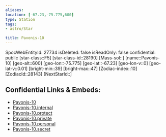```yaml
---
aliases: 
location: [-67.23,-75.775,600]
type: Station
tags:
- astro/Star

title: Pavonis-10
---
```

SpocWebEntityId: 27734
isDeleted: false
isReadOnly: false
confidential: public
[star-class::F5]
[star-class-id::28190]
[Mass-sol::]
[name::Pavonis-10]
[geo-alt::600]
[geo-lon::-75.775]
[geo-lat::-67.23]
[geo-lon-v::0]
[geo-lat-v::0.01]
[bright-min::39]
[bright-max::47]
[Zodiac-index::10]
[ZodiacId::28143]
[NextStarId::]



## Confidential Links & Embeds: 
- [Pavonis-10](../../../_public/astro/Star/Pavonis-10.md) 
- [Pavonis-10.internal](../../../_internal/astro/Star/Pavonis-10.internal.md) 
- [Pavonis-10.protect](../../../_protect/astro/Star/Pavonis-10.protect.md) 
- [Pavonis-10.private](../../../_private/astro/Star/Pavonis-10.private.md) 
- [Pavonis-10.personal](../../../_personal/astro/Star/Pavonis-10.personal.md) 
- [Pavonis-10.secret](../../../_secret/astro/Star/Pavonis-10.secret.md) 
